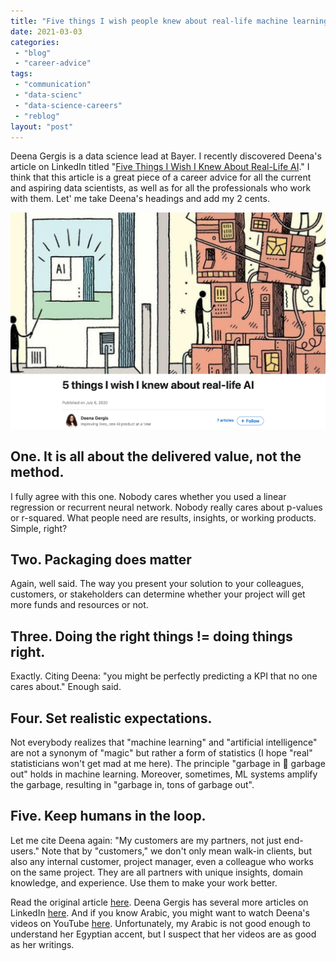 ```yaml
---
title: "Five things I wish people knew about real-life machine learning"
date: 2021-03-03
categories: 
 - "blog"
 - "career-advice"
tags: 
 - "communication"
 - "data-scienc"
 - "data-science-careers"
 - "reblog"
layout: "post"
---
```


Deena Gergis is a data science lead at Bayer. I recently discovered Deena's article on LinkedIn titled "[Five Things I Wish I Knew About Real-Life AI](https://www.linkedin.com/pulse/5-things-i-wish-knew-real-life-ai-deena-gergis/)." I think that this article is a great piece of a career advice for all the current and aspiring data scientists, as well as for all the professionals who work with them. Let' me take Deena's headings and add my 2 cents.

![](/assets/img/2021/03/image-2.png)

## One. It is all about the delivered value, not the method.

I fully agree with this one. Nobody cares whether you used a linear regression or recurrent neural network. Nobody really cares about p-values or r-squared. What people need are results, insights, or working products. Simple, right?

## Two. Packaging does matter

Again, well said. The way you present your solution to your colleagues, customers, or stakeholders can determine whether your project will get more funds and resources or not. 

## Three. Doing the right things != doing things right.

Exactly. Citing Deena: "you might be perfectly predicting a KPI that no one cares about." Enough said. 

## Four. Set realistic expectations.

Not everybody realizes that "machine learning" and "artificial intelligence" are not a synonym of "magic" but rather a form of statistics (I hope "real" statisticians won't get mad at me here). The principle "garbage in  garbage out" holds in machine learning. Moreover, sometimes, ML systems amplify the garbage, resulting in "garbage in, tons of garbage out". 

## Five. Keep humans in the loop.

Let me cite Deena again: "My customers are my partners, not just end-users." Note that by "customers," we don't only mean walk-in clients, but also any internal customer, project manager, even a colleague who works on the same project. They are all partners with unique insights, domain knowledge, and experience. Use them to make your work better. 

Read the original article [here](https://www.linkedin.com/pulse/5-things-i-wish-knew-real-life-ai-deena-gergis/). Deena Gergis has several more articles on LinkedIn [here](https://www.linkedin.com/in/deena-gergis/detail/recent-activity/posts/). And if you know Arabic, you might want to watch Deena's videos on YouTube [here](https://www.youtube.com/c/DeenaGergis/videos). Unfortunately, my Arabic is not good enough to understand her Egyptian accent, but I suspect that her videos are as good as her writings.

